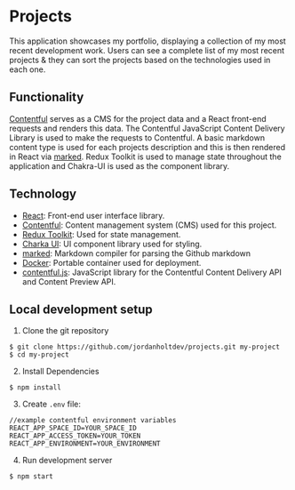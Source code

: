 # Projects

This application showcases my portfolio, displaying a collection of my most recent development work. Users can see a complete list of my most recent projects & they can sort the projects based on the technologies used in each one.

## Functionality

[Contentful](https://www.contentful.com/) serves as a CMS for the project data and a React front-end requests and renders this data. The Contentful JavaScript Content Delivery Library is used to make the requests to Contentful. A basic markdown content type is used for each projects description and this is then rendered in React via [marked](https://www.npmjs.com/package/marked). Redux Toolkit is used to manage state throughout the application and Chakra-UI is used as the component library.

## Technology

-   [React](https://reactjs.org/): Front-end user interface library.
-   [Contentful](https://www.contentful.com/): Content management system (CMS) used for this project.
-   [Redux Toolkit](https://redux-toolkit.js.org/): Used for state management.
-   [Charka UI](https://chakra-ui.com/): UI component library used for styling.
-   [marked](https://marked.js.org/): Markdown compiler for parsing the Github markdown
-   [Docker](https://www.docker.com/): Portable container used for deployment.
-   [contentful.js](https://contentful.github.io/contentful.js/contentful/9.1.18/): JavaScript library for the Contentful Content Delivery API and Content Preview API.

## Local development setup

1. Clone the git repository

```
$ git clone https://github.com/jordanholtdev/projects.git my-project
$ cd my-project
```

2. Install Dependencies

```
$ npm install
```

3. Create `.env` file:

```
//example contentful environment variables
REACT_APP_SPACE_ID=YOUR_SPACE_ID
REACT_APP_ACCESS_TOKEN=YOUR_TOKEN
REACT_APP_ENVIRONMENT=YOUR_ENVIRONMENT
```

4. Run development server

```
$ npm start
```

